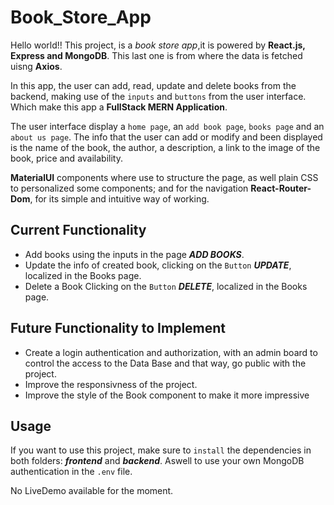 # Book_Store_App

Hello world!! This project, is a _book store app_,it is powered by **React.js, Express and MongoDB**. This last one is from where the data is fetched uisng **Axios**.

In this app, the user can add, read, update and delete books from the backend, making use of the `inputs` and `buttons` from the user interface. Which make this app a **FullStack MERN Application**.

The user interface display a `home page`, an `add book page`, `books page` and an `about us page`. The info that the user can add or modify and been displayed is the name of the book, the author, a description, a link to the image of the book, price and availability.

**MaterialUI** components where use to structure the page, as well plain CSS to personalized some components; and for the navigation **React-Router-Dom**, for its simple and intuitive way of working.

## Current Functionality

- Add books using the inputs in the page **_ADD BOOKS_**.
- Update the info of created book, clicking on the `Button` **_UPDATE_**, localized in the Books page.
- Delete a Book Clicking on the `Button` **_DELETE_**, localized in the Books page.

## Future Functionality to Implement

- Create a login authentication and authorization, with an admin board to control the access to the Data Base and that way, go public with the project.
- Improve the responsivness of the project.
- Improve the style of the Book component to make it more impressive

## Usage

If you want to use this project, make sure to `install` the dependencies in both folders: **_frontend_** and **_backend_**. Aswell to use your own MongoDB authentication in the `.env` file.

No LiveDemo available for the moment.
